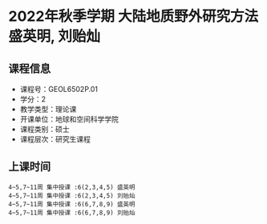 # 2022年秋季学期 大陆地质野外研究方法 盛英明, 刘贻灿






## 课程信息

- 课程号：GEOL6502P.01
- 学分：2
- 教学类型：理论课
- 开课单位：地球和空间科学学院
- 课程类别：硕士
- 课程层次：研究生课程

## 上课时间

```
4~5,7~11周 集中授课 :6(2,3,4,5) 盛英明
4~5,7~11周 集中授课 :6(2,3,4,5) 刘贻灿
4~5,7~11周 集中授课 :6(6,7,8,9) 盛英明
4~5,7~11周 集中授课 :6(6,7,8,9) 刘贻灿
```

